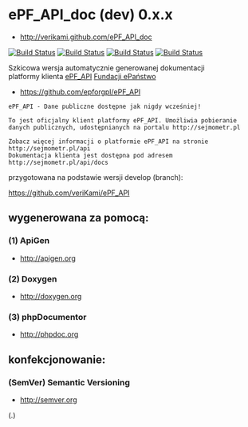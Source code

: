 ePF_API_doc (dev) 0.x.x
=======================

* http://verikami.github.com/ePF_API_doc

[![Build Status](https://travis-ci.org/veriKami/ePF_API_doc.png)](https://travis-ci.org/veriKami/ePF_API_doc)
[![Build Status](https://travis-ci.org/veriKami/ePF_API_doc.png?branch=gh-pages)](https://travis-ci.org/veriKami/ePF_API_doc)
[![Build Status](https://travis-ci.org/veriKami/ePF_API_doc.png?branch=master)](https://travis-ci.org/veriKami/ePF_API_doc)
[![Build Status](https://travis-ci.org/veriKami/ePF_API_doc.png?branch=master,gh-pages)](https://travis-ci.org/veriKami/ePF_API_doc)

Szkicowa wersja automatycznie generowanej dokumentacji  
platformy klienta [ePF_API](https://github.com/epforgpl/ePF_API) [Fundacji ePaństwo](http://epanstwo.org.pl/)

* https://github.com/epforgpl/ePF_API

```
ePF_API - Dane publiczne dostępne jak nigdy wcześniej!

To jest oficjalny klient platformy ePF_API. Umożliwia pobieranie 
danych publicznych, udostępnianych na portalu http://sejmometr.pl

Zobacz więcej informacji o platformie ePF_API na stronie http://sejmometr.pl/api
Dokumentacja klienta jest dostępna pod adresem http://sejmometr.pl/api/docs
```

przygotowana na podstawie wersji develop (branch):

https://github.com/veriKami/ePF_API

wygenerowana za pomocą:
-----------------------

### (1) ApiGen

* http://apigen.org

### (2) Doxygen

* http://doxygen.org

### (3) phpDocumentor

* http://phpdoc.org

konfekcjonowanie:
-----------------

### (SemVer) Semantic Versioning

* http://semver.org

(.)
